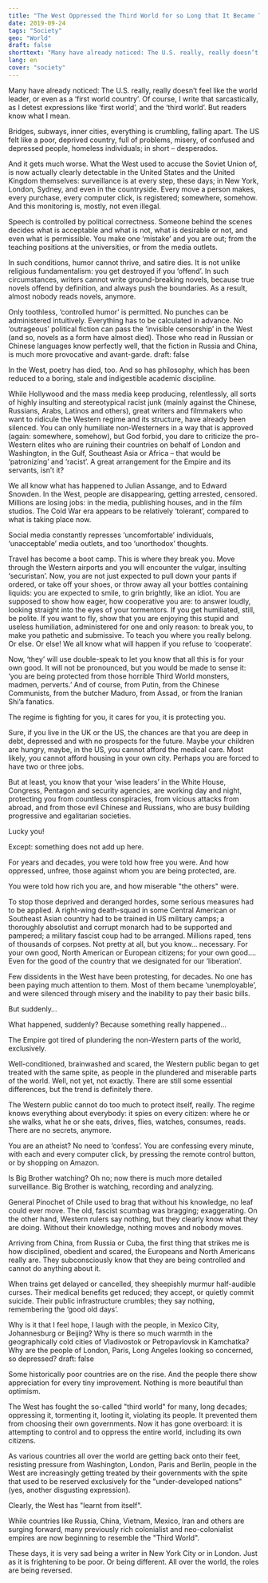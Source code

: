 ```yaml
---
title: "The West Oppressed the Third World for so Long that It Became Third World Itself"
date: 2019-09-24
tags: "Society"
geo: "World"
draft: false
shorttext: "Many have already noticed: The U.S. really, really doesn’t feel like the world leader, or even as a ‘first world country’."
lang: en
cover: "society"
---
```


Many have already noticed: The U.S. really, really doesn’t feel like the world leader, or even as a ‘first world country’. Of course, I write that sarcastically, as I detest expressions like ‘first world’, and the ‘third world’. But readers know what I mean.

Bridges, subways, inner cities, everything is crumbling, falling apart. The US felt like a poor, deprived country, full of problems, misery, of confused and depressed people, homeless individuals; in short – desperados.

And it gets much worse. What the West used to accuse the Soviet Union of, is now actually clearly detectable in the United States and the United Kingdom themselves: surveillance is at every step, these days; in New York, London, Sydney, and even in the countryside. Every move a person makes, every purchase, every computer click, is registered; somewhere, somehow. And this monitoring is, mostly, not even illegal.

Speech is controlled by political correctness. Someone behind the scenes decides what is acceptable and what is not, what is desirable or not, and even what is permissible. You make one ‘mistake’ and you are out; from the teaching positions at the universities, or from the media outlets.

In such conditions, humor cannot thrive, and satire dies. It is not unlike religious fundamentalism: you get destroyed if you ‘offend’. In such circumstances, writers cannot write ground-breaking novels, because true novels offend by definition, and always push the boundaries. As a result, almost nobody reads novels, anymore.

Only toothless, ‘controlled humor’ is permitted. No punches can be administered intuitively. Everything has to be calculated in advance. No ‘outrageous’ political fiction can pass the ‘invisible censorship’ in the West (and so, novels as a form have almost died). Those who read in Russian or Chinese languages know perfectly well, that the fiction in Russia and China, is much more provocative and avant-garde.
draft: false

In the West, poetry has died, too. And so has philosophy, which has been reduced to a boring, stale and indigestible academic discipline.

While Hollywood and the mass media keep producing, relentlessly, all sorts of highly insulting and stereotypical racist junk (mainly against the Chinese, Russians, Arabs, Latinos and others), great writers and filmmakers who want to ridicule the Western regime and its structure, have already been silenced. You can only humiliate non-Westerners in a way that is approved (again: somewhere, somehow), but God forbid, you dare to criticize the pro-Western elites who are ruining their countries on behalf of London and Washington, in the Gulf, Southeast Asia or Africa – that would be ‘patronizing’ and ‘racist’. A great arrangement for the Empire and its servants, isn’t it?

We all know what has happened to Julian Assange, and to Edward Snowden. In the West, people are disappearing, getting arrested, censored. Millions are losing jobs: in the media, publishing houses, and in the film studios. The Cold War era appears to be relatively ‘tolerant’, compared to what is taking place now.

Social media constantly represses ‘uncomfortable’ individuals, ‘unacceptable’ media outlets, and too ‘unorthodox’ thoughts.

Travel has become a boot camp. This is where they break you. Move through the Western airports and you will encounter the vulgar, insulting ‘securistan’. Now, you are not just expected to pull down your pants if ordered, or take off your shoes, or throw away all your bottles containing liquids: you are expected to smile, to grin brightly, like an idiot. You are supposed to show how eager, how cooperative you are: to answer loudly, looking straight into the eyes of your tormentors. If you get humiliated, still, be polite. If you want to fly, show that you are enjoying this stupid and useless humiliation, administered for one and only reason: to break you, to make you pathetic and submissive. To teach you where you really belong. Or else. Or else! We all know what will happen if you refuse to ‘cooperate’.

Now, ‘they’ will use double-speak to let you know that all this is for your own good. It will not be pronounced, but you would be made to sense it: ‘you are being protected from those horrible Third World monsters, madmen, perverts.’ And of course, from Putin, from the Chinese Communists, from the butcher Maduro, from Assad, or from the Iranian Shi’a fanatics.

The regime is fighting for you, it cares for you, it is protecting you.

Sure, if you live in the UK or the US, the chances are that you are deep in debt, depressed and with no prospects for the future. Maybe your children are hungry, maybe, in the US, you cannot afford the medical care. Most likely, you cannot afford housing in your own city. Perhaps you are forced to have two or three jobs.

But at least, you know that your ‘wise leaders’ in the White House, Congress, Pentagon and security agencies, are working day and night, protecting you from countless conspiracies, from vicious attacks from abroad, and from those evil Chinese and Russians, who are busy building progressive and egalitarian societies.

Lucky you!

Except: something does not add up here.

For years and decades, you were told how free you were. And how oppressed, unfree, those against whom you are being protected, are.

You were told how rich you are, and how miserable "the others" were.

To stop those deprived and deranged hordes, some serious measures had to be applied. A right-wing death-squad in some Central American or Southeast Asian country had to be trained in US military camps; a thoroughly absolutist and corrupt monarch had to be supported and pampered; a military fascist coup had to be arranged. Millions raped, tens of thousands of corpses. Not pretty at all, but you know… necessary. For your own good, North American or European citizens; for your own good…. Even for the good of the country that we designated for our ‘liberation’.

Few dissidents in the West have been protesting, for decades. No one has been paying much attention to them. Most of them became ‘unemployable’, and were silenced through misery and the inability to pay their basic bills.

But suddenly…

What happened, suddenly? Because something really happened…

The Empire got tired of plundering the non-Western parts of the world, exclusively.

Well-conditioned, brainwashed and scared, the Western public began to get treated with the same spite, as people in the plundered and miserable parts of the world. Well, not yet, not exactly. There are still some essential differences, but the trend is definitely there.

The Western public cannot do too much to protect itself, really. The regime knows everything about everybody: it spies on every citizen: where he or she walks, what he or she eats, drives, flies, watches, consumes, reads. There are no secrets, anymore.

You are an atheist? No need to ‘confess’. You are confessing every minute, with each and every computer click, by pressing the remote control button, or by shopping on Amazon.

Is Big Brother watching? Oh no; now there is much more detailed surveillance. Big Brother is watching, recording and analyzing.

General Pinochet of Chile used to brag that without his knowledge, no leaf could ever move. The old, fascist scumbag was bragging; exaggerating. On the other hand, Western rulers say nothing, but they clearly know what they are doing. Without their knowledge, nothing moves and nobody moves.

Arriving from China, from Russia or Cuba, the first thing that strikes me is how disciplined, obedient and scared, the Europeans and North Americans really are. They subconsciously know that they are being controlled and cannot do anything about it.

When trains get delayed or cancelled, they sheepishly murmur half-audible curses. Their medical benefits get reduced; they accept, or quietly commit suicide. Their public infrastructure crumbles; they say nothing, remembering the ‘good old days’.

Why is it that I feel hope, I laugh with the people, in Mexico City, Johannesburg or Beijing? Why is there so much warmth in the geographically cold cities of Vladivostok or Petropavlovsk in Kamchatka? Why are the people of London, Paris, Long Angeles looking so concerned, so depressed?
draft: false

Some historically poor countries are on the rise. And the people there show appreciation for every tiny improvement. Nothing is more beautiful than optimism.

The West has fought the so-called "third world" for many, long decades; oppressing it, tormenting it, looting it, violating its people. It prevented them from choosing their own governments. Now it has gone overboard: it is attempting to control and to oppress the entire world, including its own citizens.

As various countries all over the world are getting back onto their feet, resisting pressure from Washington, London, Paris and Berlin, people in the West are increasingly getting treated by their governments with the spite that used to be reserved exclusively for the "under-developed nations" (yes, another disgusting expression).

Clearly, the West has "learnt from itself".

While countries like Russia, China, Vietnam, Mexico, Iran and others are surging forward, many previously rich colonialist and neo-colonialist empires are now beginning to resemble the "Third World".

These days, it is very sad being a writer in New York City or in London. Just as it is frightening to be poor. Or being different. All over the world, the roles are being reversed.
